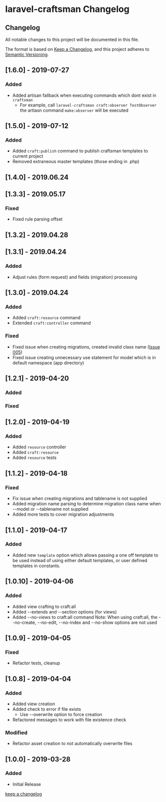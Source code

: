 # laravel-craftsman Changelog

## Changelog

All notable changes to this project will be documented in this file.

The format is based on [Keep a Changelog](https://keepachangelog.com/en/1.0.0/),
and this project adheres to [Semantic Versioning](https://semver.org/spec/v2.0.0.html).

## [1.6.0] - 2019-07-27

### Added

- Added artisan fallback when executing commands which dont exist in `craftsman`
  - For example, call `laravel-craftsman craft:observer TestObserver` the artiasn command `make:observer` will be executed

## [1.5.0] - 2019-07-12

### Added

- Added `craft:publish` command to publish craftsman templates to current project
- Removed extraneous master templates (those ending in .php)

## [1.4.0] - 2019.06.24

## [1.3.3] - 2019.05.17

### Fixed

- Fixed rule parsing offset

## [1.3.2] - 2019.04.28

## [1.3.1] - 2019.04.24

### Added

- Adjust rules (form request) and fields (migration) processing

## [1.3.0] - 2019.04.24

### Added

- Added `craft:resource` command
- Extended `craft:controller` command

### Fixed

- Fixed issue when creating migrations, created invalid class name ([Issue 005](https://github.com/mikeerickson/laravel-craftsman/issues/5))
- Fixed issue creating unnecessary use statement for model which is in default namespace (app directory)

## [1.2.1] - 2019-04-20

### Added

### Fixed

## [1.2.0] - 2019-04-19

### Added

- Added `resource` controller
- Added `craft:resource`
- Added `resource` tests

## [1.1.2] - 2019-04-18

### Fixed

- Fix issue when creating migrations and tablename is not supplied
- Added migration name parsing to determine migration class name when --model or --tablename not supplied
- Added more tests to cover migration adjustments

## [1.1.0] - 2019-04-17

### Added

- Added new `template` option which allows passing a one off template to be used instead of using either default templates, or user defined templates in constants.

## [1.0.10] - 2019-04-06

### Added

- Added view crafting to craft:all
- Added --extends and --section options (for views)
- Added --no-views to craft:all command
    Note: When using craft:all, the --no-create, --no-edit, --no-index and --no-show options are not used

## [1.0.9] - 2019-04-05

### Fixed

- Refactor tests, cleanup

## [1.0.8] - 2019-04-04

### Added

- Added view creation
- Added check to error if file exists
  - Use --overwrite option to force creation
- Refactored messages to work with file existence check

### Modified

- Refactor asset creation to not automatically overwrite files

## [1.0.0] - 2019-03-28

### Added

-   Initial Release

[keep a changelog](https://keepachangelog.com/en/1.0.0/)
